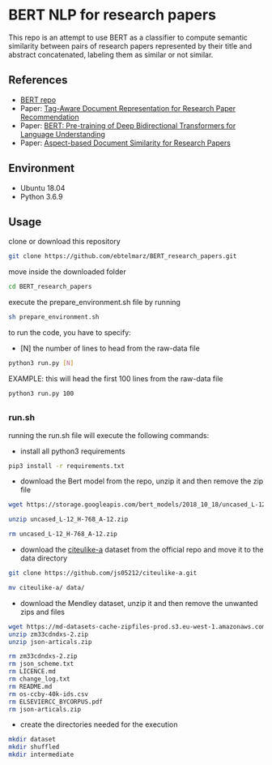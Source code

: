 # BERT NLP for research papers

This repo is an attempt to use BERT as a classifier to compute semantic similarity between pairs of research papers represented by their title and abstract concatenated, labeling them as similar or not similar.

## References
- [BERT repo](https://github.com/google-research/bert)
- Paper: [Tag-Aware Document Representation for Research Paper Recommendation](https://www.researchgate.net/publication/343319230_Tag-Aware_Document_Representation_for_Research_Paper_Recommendation)
- Paper: [BERT: Pre-training of Deep Bidirectional Transformers for
Language Understanding](https://arxiv.org/pdf/1810.04805.pdf)
- Paper: [Aspect-based Document Similarity for Research Papers](https://arxiv.org/pdf/2010.06395.pdf)


## Environment
- Ubuntu 18.04
- Python 3.6.9

<!--##Description-->
## Usage
clone or download this repository
```bash
git clone https://github.com/ebtelmarz/BERT_research_papers.git
```
move inside the downloaded folder
```bash
cd BERT_research_papers
```
execute the prepare_environment.sh file by running  
```bash
sh prepare_environment.sh
```
to run the code, you have to specify:
- [N] the number of lines to head from the raw-data file 
<!--- [TAG/CIT] if you want a tag based dataset input 'TAG', else if you want a co-citations based one input 'CIT'-->
```bash
python3 run.py [N]
```
EXAMPLE: this will head the first 100 lines from the raw-data file
```bash
python3 run.py 100
```
##

### run.sh
running the run.sh file will execute the following commands:

- install all python3 requirements
```bash
pip3 install -r requirements.txt
```

- download the Bert model from the repo, unzip it and then remove the zip file
```bash
wget https://storage.googleapis.com/bert_models/2018_10_18/uncased_L-12_H-768_A-12.zip

unzip uncased_L-12_H-768_A-12.zip

rm uncased_L-12_H-768_A-12.zip
```
- download the [citeulike-a](https://github.com/js05212/citeulike-a) dataset from the official repo and move it to the data directory
```bash
git clone https://github.com/js05212/citeulike-a.git

mv citeulike-a/ data/
```
- download the Mendley dataset, unzip it and then remove the unwanted zips and files
```bash
wget https://md-datasets-cache-zipfiles-prod.s3.eu-west-1.amazonaws.com/zm33cdndxs-2.zip
unzip zm33cdndxs-2.zip
unzip json-articals.zip

rm zm33cdndxs-2.zip
rm json_scheme.txt
rm LICENCE.md
rm change_log.txt
rm README.md
rm os-ccby-40k-ids.csv
rm ELSEVIERCC_BYCORPUS.pdf
rm json-articals.zip
```
- create the directories needed for the execution
```bash
mkdir dataset
mkdir shuffled
mkdir intermediate
```

<!-- copy the first [N] lines of the dataset to a new file, you can specify the desired [N] value, the default is 501
```bash
head -[N] data/raw-data.csv > data/raw-data_part.csv
```
- execute the code
```bash
python3 run.py
```
-->
